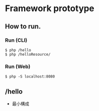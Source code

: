 # Framework prototype

## How to run.

### Run (CLI)
	$ php /hello
    $ php /helloResource/

### Run (Web)
	$ php -S localhost:8080

## /hello

 * 最小構成
